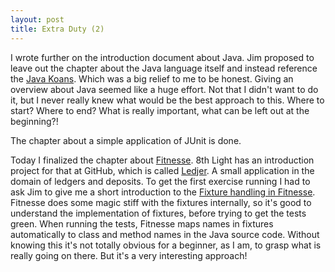 ```yaml
---
layout: post
title: Extra Duty (2)
---
```


I wrote further on the introduction document about Java.
Jim proposed to leave out the chapter about the Java language itself and instead reference the [Java Koans](https://github.com/matyb/java-koans). Which was a big relief to me to be honest. Giving an overview about Java seemed like a huge effort. Not that I didn't want to do it, but I never really knew what would be the best approach to this. Where to start? Where to end? What is really important, what can be left out at the beginning?!

The chapter about a simple application of JUnit is done.

Today I finalized the chapter about [Fitnesse](http://fitnesse.org/). 8th Light has an introduction project for that at GitHub, which is called [Ledjer](https://github.com/8thlight/ledjer/tree/start). A small application in the domain of ledgers and deposits. To get the first exercise running I had to ask Jim to give me a short introduction to the [Fixture handling in Fitnesse](http://fitnesse.org/FitNesse.UserGuide.FixtureGallery). Fitnesse does some magic stiff with the fixtures internally, so it's good to understand the implementation of fixtures, before trying to get the tests green. When running the tests, Fitnesse maps names in fixtures automatically to class and method names in the Java source code. Without knowing this it's not totally obvious for a beginner, as I am, to grasp what is really going on there. But it's a very interesting approach!